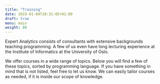 ```yaml
---
title: "Training"
date: 2019-01-04T20:31:05+01:00
draft: true
menu: main
weight: 80
---
```


Expert Analytics consists of consultants with extensive backgrounds
teaching programming. A few of us even have long lecturing experience
at the Institute of Informatics at the University of Oslo.

We offer courses in a wide range of topics. Below you will find a few
of these topics, sorted by programming language. If you have something
in mind that is not listed, feel free to let us know. We can easily
tailor courses as needed, if it is inside our scope of knowledge.
